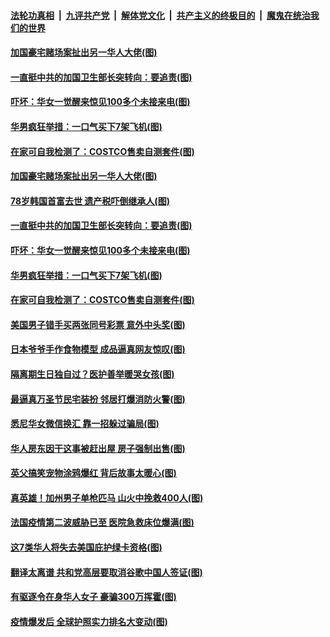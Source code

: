 ####  [法轮功真相](../../../../basic/blob/master/README.md?t=10272102) &nbsp;|&nbsp; [九评共产党](../../../../9ping.md/blob/master/README.md?t=10272102) &nbsp;|&nbsp; [解体党文化](../../../../jtdwh.md/blob/master/README.md?t=10272102)  &nbsp;|&nbsp; [共产主义的终极目的](../../../../gczydzjmd.md/blob/master/README.md?t=10272102) &nbsp;|&nbsp; [魔鬼在统治我们的世界](../../../../mgztzwmdsj.md/blob/master/README.md?t=10272102) 

#### [加国豪宅赌场案扯出另一华人大佬(图)](../pages/p3/950498.md?t=10272102) 

#### [一直挺中共的加国卫生部长突转向：要追责(图)](../pages/p3/950508.md?t=10272102) 

#### [吓坏：华女一觉醒来惊见100多个未接来电(图)](../pages/p3/950499.md?t=10272102) 

#### [华男疯狂举措：一口气买下7架飞机(图)](../pages/p3/950495.md?t=10272102) 

#### [在家可自我检测了：COSTCO售卖自测套件(图)](../pages/p3/950488.md?t=10272102) 


#### [加国豪宅赌场案扯出另一华人大佬(图)](../pages/p3/950498.md?t=10272102) 

#### [78岁韩国首富去世 遗产税吓倒继承人(图)](../pages/p3/950516.md?t=10272102) 

#### [一直挺中共的加国卫生部长突转向：要追责(图)](../pages/p3/950508.md?t=10272102) 

#### [吓坏：华女一觉醒来惊见100多个未接来电(图)](../pages/p3/950499.md?t=10272102) 

#### [华男疯狂举措：一口气买下7架飞机(图)](../pages/p3/950495.md?t=10272102) 

#### [在家可自我检测了：COSTCO售卖自测套件(图)](../pages/p3/950488.md?t=10272102) 

#### [美国男子错手买两张同号彩票 意外中头奖(图)](../pages/p3/950433.md?t=10272102) 

#### [日本爷爷手作食物模型 成品逼真网友惊叹(图)](../pages/p3/950418.md?t=10272102) 

#### [隔离期生日独自过？医护善举暖哭女孩(图)](../pages/p3/950415.md?t=10272102) 


#### [最逼真万圣节民宅装扮 邻居打爆消防火警(图)](../pages/p3/950370.md?t=10272102) 

#### [悉尼华女微信换汇 靠一招躲过骗局(图)](../pages/p3/950316.md?t=10272102) 

#### [华人房东因干这事被赶出屋 房子强制出售(图)](../pages/p3/950312.md?t=10272102) 

#### [英父搞笑宠物涂鸦爆红 背后故事太暖心(图)](../pages/p3/950344.md?t=10272102) 

#### [真英雄！加州男子单枪匹马 山火中挽救400人(图)](../pages/p3/950340.md?t=10272102) 

#### [法国疫情第二波威胁已至 医院急救床位爆满(图)](../pages/p3/950323.md?t=10272102) 

#### [这7类华人将失去美国庇护绿卡资格(图)](../pages/p3/950322.md?t=10272102) 

#### [翻译太离谱 共和党高层要取消谷歌中国人签证(图)](../pages/p3/950319.md?t=10272102) 

#### [有驱逐令在身华人女子 豪骗300万挥霍(图)](../pages/p3/950282.md?t=10272102) 

#### [疫情爆发后 全球护照实力排名大变动(图)](../pages/p3/950304.md?t=10272102) 


